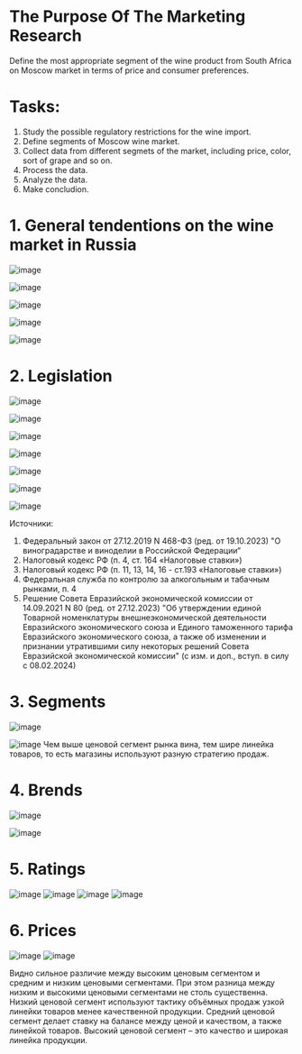 # The Purpose Of The Marketing Research
Define the most appropriate segment of the wine product from South Africa on Moscow market  in terms of price and consumer preferences.

# Tasks:
1. Study the possible regulatory restrictions for the wine import.
2. Define segments of Moscow wine market.
3. Collect data from different segmets of the market, including price, color, sort of grape and so on.
4. Process the data.
5. Analyze the data.
6. Make concludion.

# 1. General tendentions on the wine market in Russia

![image](https://github.com/SergeyHSE/MarketingResearch.github.io/assets/139458161/72c270f3-8809-42bf-ae47-3b5caafd61ad)

![image](https://github.com/SergeyHSE/MarketingResearch.github.io/assets/139458161/5b47c51f-53d1-4dc9-a667-9022ac3deaf7)

![image](https://github.com/SergeyHSE/MarketingResearch.github.io/assets/139458161/9d356359-22fe-4dfe-832a-cb8ea6ad17e5)

![image](https://github.com/SergeyHSE/MarketingResearch.github.io/assets/139458161/39773876-d265-4180-a1e3-3a9dccfa211b)

![image](https://github.com/SergeyHSE/MarketingResearch.github.io/assets/139458161/b7c0165f-341f-4940-b86f-aad76d4bd253)

# 2. Legislation

![image](https://github.com/SergeyHSE/MarketingResearch.github.io/assets/139458161/2b0ef8a3-683c-4208-a4f4-a4ca538f9591)

![image](https://github.com/SergeyHSE/MarketingResearch.github.io/assets/139458161/10516eb9-5b16-4d09-bca0-6a239accb572)

![image](https://github.com/SergeyHSE/MarketingResearch.github.io/assets/139458161/91ea948c-38b2-4a26-955b-f534801e51a9)

![image](https://github.com/SergeyHSE/MarketingResearch.github.io/assets/139458161/0ff9c57e-0870-4f45-9e7e-e06bd2ae09dd)

![image](https://github.com/SergeyHSE/MarketingResearch.github.io/assets/139458161/664b541e-28d6-4404-a3c0-1ac9203b9ba1)

![image](https://github.com/SergeyHSE/MarketingResearch.github.io/assets/139458161/4edd0596-4261-41db-a6f2-e521084a95f3)

![image](https://github.com/SergeyHSE/MarketingResearch.github.io/assets/139458161/d6c1e9e2-b607-4be2-a054-49876c3e0c34)

Источники:
1. Федеральный закон от 27.12.2019 N 468-ФЗ (ред. от 19.10.2023) "О виноградарстве и виноделии в Российской Федерации“ 
2. Налоговый кодекс РФ (п. 4, ст. 164 «Налоговые ставки»)
3. Налоговый кодекс РФ (п. 11, 13, 14, 16 - ст.193 «Налоговые ставки»)
4. Федеральная служба по контролю за алкогольным и табачным рынками, п. 4
5. Решение Совета Евразийской экономической комиссии от 14.09.2021 N 80 (ред. от 27.12.2023) "Об утверждении единой Товарной номенклатуры внешнеэкономической деятельности Евразийского экономического союза и Единого таможенного тарифа Евразийского экономического союза, а также об изменении и признании утратившими силу некоторых решений Совета Евразийской экономической комиссии" (с изм. и доп., вступ. в силу с 08.02.2024)

# 3. Segments

![image](https://github.com/SergeyHSE/MarketingResearch.github.io/assets/139458161/9bae380c-1f2a-4c29-b9db-58eaca16ec4c)

![image](https://github.com/SergeyHSE/MarketingResearch.github.io/assets/139458161/e3324032-c483-4b71-9246-0612c9aac368)
Чем выше ценовой сегмент рынка вина, тем шире линейка товаров, то есть магазины используют разную стратегию продаж.

# 4. Brends

![image](https://github.com/SergeyHSE/MarketingResearch.github.io/assets/139458161/4b62edd0-f8b4-427b-899f-74afa56c118f)

![image](https://github.com/SergeyHSE/MarketingResearch.github.io/assets/139458161/58a844de-0b6a-492d-a71b-28317c2d27ad)

# 5. Ratings

![image](https://github.com/SergeyHSE/MarketingResearch.github.io/assets/139458161/b9dcdf4f-e41b-4ccf-8805-5323500c94d7)
![image](https://github.com/SergeyHSE/MarketingResearch.github.io/assets/139458161/d65d20da-d060-4c30-b271-3408e5ffa3e1)
![image](https://github.com/SergeyHSE/MarketingResearch.github.io/assets/139458161/e3e62b3c-5300-461f-a9e1-d260b1eb0c28)
![image](https://github.com/SergeyHSE/MarketingResearch.github.io/assets/139458161/6b256623-d76d-4e24-80a4-f598d08d38e2)

# 6. Prices

![image](https://github.com/SergeyHSE/MarketingResearch.github.io/assets/139458161/6d58a654-02a8-42d7-b802-1ecb8cb6add9)
![image](https://github.com/SergeyHSE/MarketingResearch.github.io/assets/139458161/0987b2b5-bc02-46bf-8a93-6a37d946bc3a)

Видно сильное различие между высоким ценовым сегментом и средним и низким ценовыми сегментами. При этом разница между низким и высокими ценовыми сегментами не столь существенна. Низкий ценовой сегмент используют тактику объёмных продаж узкой линейки товаров менее качественной продукции. Средний ценовой сегмент делает ставку на балансе между ценой и качеством, а также линейкой товаров. Высокий ценовой сегмент – это качество и широкая линейка продукции.



